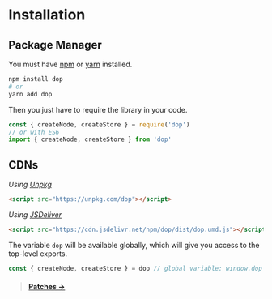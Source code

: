 # Installation

## Package Manager

You must have [npm](https://www.npmjs.com/) or [yarn](https://yarnpkg.com) installed.

```sh
npm install dop
# or
yarn add dop
```

Then you just have to require the library in your code.

```js
const { createNode, createStore } = require('dop')
// or with ES6
import { createNode, createStore } from 'dop'
```

## CDNs

_Using [Unpkg](https://unpkg.com/dop/)_

```html
<script src="https://unpkg.com/dop"></script>
```

_Using [JSDeliver](https://www.jsdelivr.com/package/npm/dop)_

```html
<script src="https://cdn.jsdelivr.net/npm/dop/dist/dop.umd.js"></script>
```

The variable `dop` will be available globally, which will give you access to the top-level exports.

```js
const { createNode, createStore } = dop // global variable: window.dop
```

> #### [Patches →](/guide/javascript/patches)
